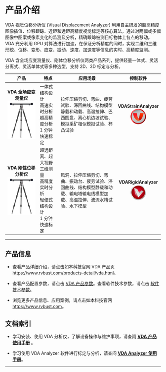 # 产品介绍

VDA 视觉位移分析仪 (Visual Displacement Analyzer) 利用自主研发的超高精度图像插值、位移跟踪、近距和远距高精度视觉标定等核心算法，通过对两幅或多幅图像中图案或像素变化的监测及分析，精确跟踪被测目标物体上各点的移动。VDA 充分利用 GPU 对算法进行加速，在保证分析精度的同时，实现二维和三维形貌、位移、变形、应变、振动、速度、加速度等信息的实时、高精度监测。

VDA 含全场应变测量仪、刚体位移分析仪两类产品系列，提供轻量一体式、灵活分离式、灵活单体式等多种选型，支持 2D、3D 标定与分析。

| 产品 | 特点 | 应用场景 | 控制软件 |
| :----: | ---- | ---- | :----: |
| **VDA 全场应变测量仪**<br><img src="../../assets/vda/VDA.png" alt="VDA"> | 一体式结构设计<br>高速实时分析<br>超高精度分析<br>1 分钟快速标定 | 拉伸压缩剪切、弯曲、疲劳试验、滞回曲线、结构模型静载和动载、高温拉伸、巴西圆盘、离心机边坡试验、模拟采矿相似模拟试验、杯凸试验 | **VDAStrainAnalyzer**<br><img src="../../assets/vda/vda_analyzer/icons/Strain.png" alt="icon-Strain" width="50"> |
| **VDA 刚性位移分析仪**<br><img src="../../assets/vda/VDA.png" alt="VDA"> | 超远距离、超大视野三维测量<br>高精度实时分析<br>轻便式结构设计<br>1 分钟快速标定 | 风洞、拉伸压缩剪切、弯曲、振动台、疲劳试验、滞回曲线、结构模型静载和动载、输电塔输电线模型加载、高温拉伸、波流水槽试验、水下模型 | **VDARigidAnalyzer**<br><img src="../../assets/vda/vda_analyzer/icons/Rigid.png" alt="icon-Rigid" width="50"> |

---
## 产品信息

- 查看产品详细介绍，请点击如本科技官网 VDA 产品页 <https://www.rvbust.com/products-detail/vda.html>。

- 查看产品配置参数，请点击 [VDA 产品参数](user_guide/datasheet.md)。查看软件技术参数，请点击 [软件技术参数](vda_analyzer/index.md)。

- 浏览更多产品信息、应用案例，请点击如本科技官网 <https://www.rvbust.com>。

## 文档索引

- 学习安装、使用 VDA 分析仪，了解设备操作与维护事项，请查阅 [**VDA 产品使用手册**](user_guide/index.md) 。

- 学习使用 VDA Analyzer 软件进行标定与分析，请查阅 [**VDA Analyzer 使用手册**](vda_analyzer/index.md)。

---